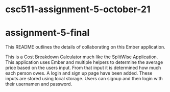 # csc511-assignment-5-october-21

# assignment-5-final

This README outlines the details of collaborating on this Ember application.

This is a Cost Breakdown Calculator much like the SplitWise Application.
This application uses Ember and multiple helpers to determine the average price based on the users input.
From that input it is determined how much each person owes. 
A login and sign up page have been added. These inputs are stored using local storage. 
Users can signup and then login with their usernamen and password. 

